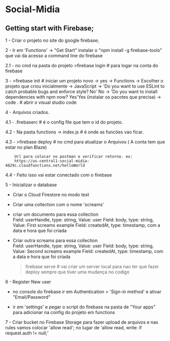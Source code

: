 # Social-Midia
 
## Getting start with Firebase;

   1 - Criar o projeto no site do google firebase;

   2 - Ir em 'Functions' -> "Get Start"
	instalar o "npm install -g firebase-tools" que vai da acesso a command line do firebase

   2.1 - no cmd na pasta do projeto 
	>firebase login # para logar na conta do firebase

   3 - >firebase init # iniciar um projeto novo 
 	-> yes
	-> Functions
	-> Escolher o projeto que criou inicialmente 
	-> JavaScript
	-> 'Do you want to use ESLint to catch probable bugs and enforce style? No' No
	-> 'Do you want to install dependencies with npm now? Yes'Yes (instalar os pacotes que precisa)
	-> code . # abrir o visual studio code

   4 - Arquivos criados.
   
   4.1 - .firebaserc # é o config file que tem o id do projeto.
   
   4.2 - Na pasta functions -> index.js # é onde as funcões vao ficar.
   
   4.3 - >firebase deploy  # no cmd para atualizar o Arquivos ( A conta tem que estar no plan Blaze)
   
        Url para colocar no postman e verificar retorno. ex:
        https://us-central1-social-midia-4629c.cloudfunctions.net/helloWorld
	
   4.4 - Feito isso vai estar conectado com o firebase

5 - Inicializar o database

   - Criar o Cloud Firestore no modo test

   - Criar uma collection com o nome 'screams'
   - criar um documento para essa collection   
       Field: userHandle, type: string, Value: user
       Field: body, type: string, Value: First screams example
       Field: createdAt, type: timestamp, com a data e hora que foi criada

   - Criar outra screams para essa collection  
       Field: userHandle, type: string, Value: user
       Field: body, type: string, Value: Second screams example
       Field: createdAt, type: timestamp, com a data e hora que foi criada
    
       >firebase serve # vai criar um server local para nao ter que fazer deploy sempre que tiver uma mudança no codigo

6 - Register New user

   - no console do firebase ir em Authentication > 'Sign-in method' e ativar "Email/Password"

   - ir em 'settings' e pegar o script do firebase na pasta de "Your apps" para adicionar na config do projeto em functions

        
7 - Criar bucket no Firebase Storage para fazer upload de arquivos e nas rules vamos colocar 'allow read'; no lugar de 'allow read, write: if request.auth != null;'
